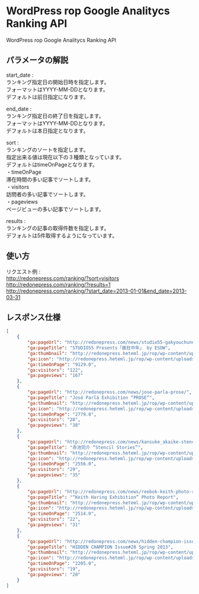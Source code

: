 WordPress rop Google Analitycs Ranking API
=========

WordPress rop Google Analitycs Ranking API


パラメータの解説
----------------

start_date :  
    ランキング指定日の開始日時を指定します。  
    フォーマットはYYYY-MM-DDとなります。  
    デフォルトは前日指定になります。  

end_date :  
    ランキング指定日の終了日を指定します。  
    フォーマットはYYYY-MM-DDとなります。  
    デフォルトは本日指定となります。  

sort :  
    ランキングのソートを指定します。  
    指定出来る値は現在以下の３種類となっています。  
    デフォルトはtimeOnPageとなります。  
    ・timeOnPage  
        滞在時間の多い記事でソートします。  
    ・visitors  
        訪問者の多い記事でソートします。  
    ・pageviews  
        ページビューの多い記事でソートします。  

results :  
    ランキングの記事の取得件数を指定します。  
    デフォルトは5件取得するようになっています。  


使い方
----------------

リクエスト例 :  
http://redonepress.com/ranking/?sort=visitors  
http://redonepress.com/ranking/?results=1  
http://redonepress.com/ranking/?start_date=2013-01-01&end_date=2013-03-31  


レスポンス仕様
----------------

```json
[
    {
        "ga:pageUrl": "http://redonepress.com/news/studio55-gakyouchunen-esow/",
        "ga:pageTitle": "STUDIO55 Presents「画狂中年」 by ESOW",
        "ga:thumbnail": "http://redonepress.heteml.jp/rop/wp-content/uploads/2013/04/gakyouchunen_ic.jpg",
        "ga:icon": "http://redonepress.heteml.jp/rop/wp-content/uploads/2013/04/gakyouchunen_ic-150x132.jpg",
        "ga:timeOnPage": "9129.0",
        "ga:visitors": "122",
        "ga:pageviews": "167"
    },
    {
        "ga:pageUrl": "http://redonepress.com/news/jose-parla-prose/",
        "ga:pageTitle": "José Parlá Exhibition “PROSE”",
        "ga:thumbnail": "http://redonepress.heteml.jp/rop/wp-content/uploads/2013/03/jose_ic.jpg",
        "ga:icon": "http://redonepress.heteml.jp/rop/wp-content/uploads/2013/03/jose_ic-150x132.jpg",
        "ga:timeOnPage": "2779.0",
        "ga:visitors": "28",
        "ga:pageviews": "38"
    },
    {
        "ga:pageUrl": "http://redonepress.com/news/kansuke_akaike-stencil-stories/",
        "ga:pageTitle": "赤池完介 “Stencil Stories”",
        "ga:thumbnail": "http://redonepress.heteml.jp/rop/wp-content/uploads/2013/04/akaike_ic.jpg",
        "ga:icon": "http://redonepress.heteml.jp/rop/wp-content/uploads/2013/04/akaike_ic-150x132.jpg",
        "ga:timeOnPage": "2556.0",
        "ga:visitors": "29",
        "ga:pageviews": "35"
    },
    {
        "ga:pageUrl": "http://redonepress.com/news/reebok-keith-photo-report/",
        "ga:pageTitle": "“Keith Haring Exhibition” Photo Report",
        "ga:thumbnail": "http://redonepress.heteml.jp/rop/wp-content/uploads/2013/04/reeboks.jpg",
        "ga:icon": "http://redonepress.heteml.jp/rop/wp-content/uploads/2013/04/reeboks-150x132.jpg",
        "ga:timeOnPage": "2514.0",
        "ga:visitors": "22",
        "ga:pageviews": "31"
    },
    {
        "ga:pageUrl": "http://redonepress.com/news/hidden-champion-issue28/",
        "ga:pageTitle": "HIDDEN CHAMPION Issue#28 Spring 2013",
        "ga:thumbnail": "http://redonepress.heteml.jp/rop/wp-content/uploads/2013/04/hiddens.jpg",
        "ga:icon": "http://redonepress.heteml.jp/rop/wp-content/uploads/2013/04/hiddens-150x132.jpg",
        "ga:timeOnPage": "2205.0",
        "ga:visitors": "19",
        "ga:pageviews": "20"
    }
]
```
